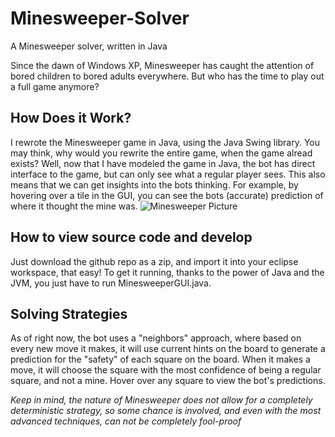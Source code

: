 # Minesweeper-Solver 

A Minesweeper solver, written in Java 

Since the dawn of Windows XP, Minesweeper has caught the attention of bored children to bored adults everywhere. But who has the time to play out a full game anymore? 

## How Does it Work?
I rewrote the Minesweeper game in Java, using the Java Swing library. You may think, why would you rewrite the entire game, when the game alread exists? Well, now that I have modeled the game in Java, the bot has direct interface to the game, but can only see what a regular player sees. This also means that we can get insights into the bots thinking. For example, by hovering over a tile in the GUI, you can see the bots (accurate)
prediction of where it thought the mine was.
![Minesweeper Picture](https://imgur.com/yo4Tvmc)

## How to view source code and develop
Just download the github repo as a zip, and import it into your eclipse workspace, that easy!
To get it running, thanks to the power of Java and the JVM, you just have to run MinesweeperGUI.java.

## Solving Strategies
As of right now, the bot uses a "neighbors" approach, where based on every new move it makes, it will use current hints on the board to generate a prediction for the "safety" of each square on the board. When it makes a move, it will choose the square with the most confidence of being a regular square, and not a mine. Hover over any square to view the bot's predictions.

 
*Keep in mind, the nature of Minesweeper does not allow for a completely deterministic strategy, so some chance is involved, and even with the most advanced techniques, can not be completely fool-proof*
